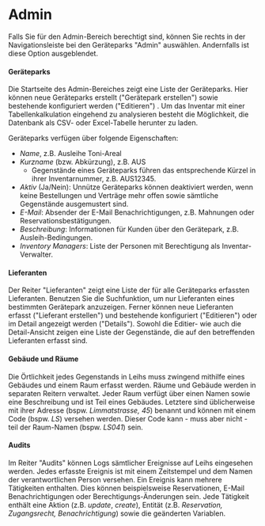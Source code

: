 # Admin

Falls Sie für den Admin-Bereich berechtigt sind, können Sie rechts in der Navigationsleiste bei den Geräteparks "Admin" auswählen. Andernfalls ist diese Option ausgeblendet.

#### Geräteparks

Die Startseite des Admin-Bereiches zeigt eine Liste der Geräteparks. Hier können neue Geräteparks erstellt \("Gerätepark erstellen"\) sowie bestehende konfiguriert werden \("Editieren"\) . Um das Inventar mit einer Tabellenkalkulation eingehend zu analysieren besteht die Möglichkeit, die Datenbank als CSV- oder Excel-Tabelle herunter zu laden.

Geräteparks verfügen über folgende Eigenschaften:

* _Name_, z.B. Ausleihe Toni-Areal
* _Kurzname_ \(bzw. Abkürzung\), z.B. AUS
  * Gegenstände eines Geräteparks führen das entsprechende Kürzel in ihrer Inventarnummer, z.B. AUS12345.
* _Aktiv_ \(Ja/Nein\): Unnütze Geräteparks können deaktiviert werden, wenn keine Bestellungen und Verträge mehr offen sowie sämtliche Gegenstände ausgemustert sind. 
* _E-Mail_: Absender der E-Mail Benachrichtigungen, z.B. Mahnungen oder Reservationsbestätigungen.
* _Beschreibung_: Informationen für Kunden über den Gerätepark, z.B. Ausleih-Bedingungen. 
* _Inventory Managers_: Liste der Personen mit Berechtigung als Inventar-Verwalter. 

#### Lieferanten

Der Reiter "Lieferanten" zeigt eine Liste der für alle Geräteparks erfassten Lieferanten. Benutzen Sie die Suchfunktion, um nur Lieferanten eines bestimmten Gerätepark anzuzeigen. Ferner können neue Lieferanten erfasst \("Lieferant erstellen"\) und bestehende konfiguriert \("Editieren"\) oder im Detail angezeigt werden \("Details"\). Sowohl die Editier- wie auch die Detail-Ansicht zeigen eine Liste der Gegenstände, die auf den betreffenden Lieferanten erfasst sind.

#### Gebäude und Räume

Die Örtlichkeit jedes Gegenstands in Leihs muss zwingend mithilfe eines Gebäudes und einem Raum erfasst werden. Räume und Gebäude werden in separaten Reitern verwaltet. Jeder Raum verfügt über einen Namen sowie eine Beschreibung und ist Teil eines Gebäudes. Letztere sind üblicherweise mit ihrer Adresse \(bspw. _Limmatstrasse, 45_\) benannt und können mit einem Code \(bspw. _LS_\) versehen werden. Dieser Code kann - muss aber nicht - teil der Raum-Namen \(bspw. _LS041_\) sein.

#### Audits

Im Reiter "Audits" können Logs sämtlicher Ereignisse auf Leihs eingesehen werden. Jedes erfasste Ereignis ist mit einem Zeitstempel und dem Namen der verantwortlichen Person versehen. Ein Ereignis kann mehrere Tätigkeiten enthalten. Dies können beispielsweise Reservationen, E-Mail Benachrichtigungen oder Berechtigungs-Änderungen sein. Jede Tätigkeit enthält eine Aktion \(z.B. _update_, _create_\), Entität \(z.B. _Reservation, Zugangsrecht, Benachrichtigung_\) sowie die geänderten Variablen.

#### 



